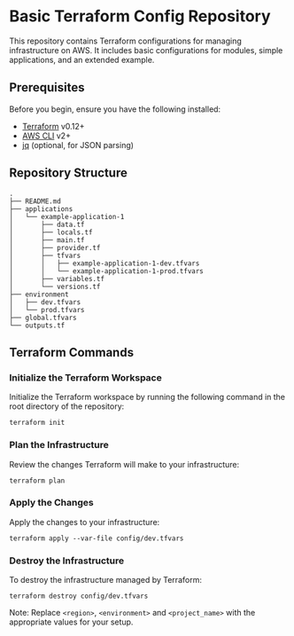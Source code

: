 # Basic Terraform Config Repository

This repository contains Terraform configurations for managing infrastructure on AWS. It includes basic configurations for modules, simple applications, and an extended example.

## Prerequisites

Before you begin, ensure you have the following installed:

- [Terraform](https://www.terraform.io/downloads.html) v0.12+
- [AWS CLI](https://aws.amazon.com/cli/) v2+
- [jq](https://stedolan.github.io/jq/) (optional, for JSON parsing)

## Repository Structure

```plaintext
.
├── README.md
├── applications
│   └── example-application-1
│       ├── data.tf
│       ├── locals.tf
│       ├── main.tf
│       ├── provider.tf
│       ├── tfvars
│       │   ├── example-application-1-dev.tfvars
│       │   └── example-application-1-prod.tfvars
│       ├── variables.tf
│       └── versions.tf
├── environment
│   ├── dev.tfvars
│   └── prod.tfvars
├── global.tfvars
└── outputs.tf
```




## Terraform Commands

### Initialize the Terraform Workspace
Initialize the Terraform workspace by running the following command in the root directory of the repository:

```
terraform init
```

### Plan the Infrastructure
Review the changes Terraform will make to your infrastructure:

```
terraform plan
```

### Apply the Changes
Apply the changes to your infrastructure:

```
terraform apply --var-file config/dev.tfvars
```
### Destroy the Infrastructure
To destroy the infrastructure managed by Terraform:


```
terraform destroy config/dev.tfvars
```


Note: Replace `<region>`, `<environment>` and `<project_name>` with the appropriate values for your setup.

